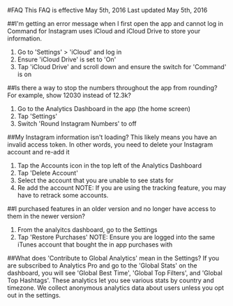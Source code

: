#FAQ
This FAQ is effective May 5th, 2016
Last updated May 5th, 2016

##I'm getting an error message when I first open the app and cannot log in
Command for Instagram uses iCloud and iCloud Drive to store your information. 
1. Go to 'Settings' > 'iCloud' and log in
2. Ensure 'iCloud Drive' is set to 'On'
3. Tap 'iCloud Drive' and scroll down and ensure the switch for 'Command' is on

##Is there a way to stop the numbers throughout the app from rounding? For example, show 12030 instead of 12.3k?
1. Go to the Analytics Dashboard in the app (the home screen)
2. Tap 'Settings'
3. Switch 'Round Instagram Numbers' to off

##My Instagram information isn't loading?
This likely means you have an invalid access token. In other words, you need to delete your Instagram account and re-add it
1. Tap the Accounts icon in the top left of the Analytics Dashboard
2. Tap 'Delete Account'
3. Select the account that you are unable to see stats for
4. Re add the account
NOTE: If you are using the tracking feature, you may have to retrack some accounts. 

##I purchased features in an older version and no longer have access to them in the newer version?
1. From the analyitcs dashboard, go to the Settings
2. Tap 'Restore Purchases'
NOTE: Ensure you are logged into the same iTunes account that bought the in app purchases with

##What does 'Contribute to Global Analytics' mean in the Settings?
If you are subscribed to Analytics Pro and go to the 'Global Stats' on the dashboard, you will see 'Global Best Time', 'Global Top Filters', and 'Global Top Hashtags'. These analytics let you see various stats by country and timezone. We collect anonymous analytics data about users unless you opt out in the settings.


